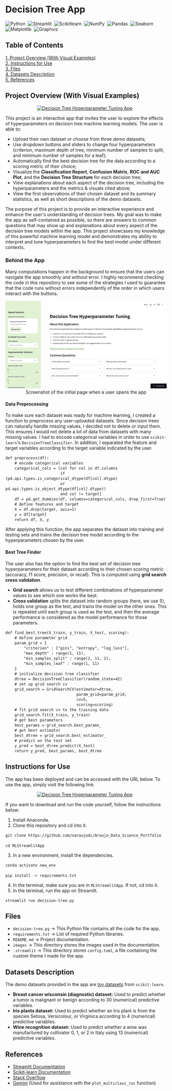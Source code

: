 # Decision Tree App
![Python](https://img.shields.io/badge/-Python-ffe873?style=flat&logo=python)&nbsp;
![Streamlit](https://img.shields.io/badge/Streamlit-ececec?style=flat&logo=streamlit)&nbsp;
![Scikitlearn](https://img.shields.io/badge/scikit_learn-101e27?logo=scikitlearn)&nbsp;
![NumPy](https://img.shields.io/badge/numpy%20-%23013243.svg?&style=flat&logo=numpy&logoColor=white)&nbsp;
![Pandas](https://img.shields.io/badge/pandas%20-%23150458.svg?&style=flat&logo=pandas&logoColor=white)&nbsp;
![Seaborn](https://img.shields.io/badge/Seaborn-79b6bc)&nbsp;
![Matplotlib](https://img.shields.io/badge/Matplotlib-1e3f5a)&nbsp;
![Graphviz](https://img.shields.io/badge/graphviz-5d81a3)&nbsp;

## Table of Contents
[1. Project Overview (With Visual Examples)](#project-overview-with-visual-examples)\
[2. Instructions for Use](#instructions-for-use)\
[3. Files](#files)\
[4. Datasets Description](#datasets-description)\
[5. References](#references)

## Project Overview (With Visual Examples)

<p align="center">
<a href="https://decision-tree-tuning.streamlit.app"><img alt="Decision Tree Hyperparameter Tuning App" src="https://img.shields.io/badge/Decision_Tree_Hyperparameter_Tuning_App-ddf2d1?style=for-the-badge"/></a> &nbsp;
</p>

This project is an interactive app that invites the user to explore the effects of hyperparameters on decision tree machine learning models. The user is able to:
- Upload their own dataset or choose from three demo datasets;
- Use dropdown buttons and sliders to change four hyperparameters (criterion, maximum depth of tree, minimum number of samples to split, and minimum number of samples for a leaf);
- Automatically find the best decision tree for the data according to a scoring metric of their choice;
- Visualize the **Classification Report**, **Confusion Matrix**, **ROC and AUC Plot**, and the **Decision Tree Structure** for each decision tree;
- View explanations about each aspect of the decision tree, including the hyperparameters and the metrics & visuals cited above;
- View the first observations of their chosen dataset and its summary statistics, as well as short descriptions of the demo datasets.

The purpose of this project is to provide an interactive experience and enhance the user's understanding of decision trees.
My goal was to make the app as self-contained as possible, so there are answers to common questions that may show up and explanations about every aspect of the decision tree models within the app.
This project showcases my knowledge of this powerful machine learning model and demonstrates my ability to interpret and tune hyperparameters to find the best model under different contexts.

### Behind the App
Many computations happen in the background to ensure that the users can navigate the app smoothly and without error.
I highly recommend checking the code in this repository to see some of the strategies I used to guarantee that the code runs without errors independently of the order in which users interact with the buttons.
<p align="center">
<img src="https://github.com/naraujodc/Decision_Tree_App/blob/main/images/decision-tree-app-initial-page.png">
Screenshot of the initial page when a user opens the app
</p>

#### Data Preprocessing
To make sure each dataset was ready for machine learning, I created a function to preprocess any user-uploaded datasets.
Since decision trees can naturally handle missing values, I decided not to delete or input them. This ensures I would not delete a lot of data from datasets with many missing values.
I had to encode categorical variables in order to use `scikit-learn`'s `DecisionTreeClassifier`. In addition, I separated the feature and target variables according to the target variable indicated by the user.
```
def preprocess(df):
    # encode categorical variables
    categorical_cols = [col for col in df.columns
                        if (pd.api.types.is_categorical_dtype(df[col].dtype)
                        or pd.api.types.is_object_dtype(df[col].dtype))
                        and col != target]
    df = pd.get_dummies(df, columns=categorical_cols, drop_first=True)
    # define features and target
    X = df.drop(target, axis=1)
    y = df[target]
    return df, X, y
```
After applying this function, the app separates the dataset into training and testing sets and trains the decision tree model according to the hyperparameters chosen by the user.

#### Best Tree Finder
The user also has the option to find the best set of decision tree hyperparameters for their dataset according to their chosen scoring metric (accuracy, f1 score, precision, or recall).
This is computed using **grid search cross validation**.
- **Grid search** allows us to test different combinations of hyperparameter values to see which one works the best.
- **Cross validation** splits the dataset into random groups (here, we use 5), holds one group as the test, and trains the model on the other ones.
This is repeated until each group is used as the test, and then the average performance is considered as the model performance for those parameters.
```
def find_best_tree(X_train, y_train, X_test, scoring):
    # define parameter grid
    param_grid = {
        "criterion" : ["gini", "entropy", "log_loss"],
        "max_depth" : range(1, 11),
        "min_samples_split" : range(2, 11, 2),
        "min_samples_leaf" : range(1, 11)
    }
    # initialize decision tree classifier
    dtree = DecisionTreeClassifier(random_state=42)
    # set up grid search cv
    grid_search = GridSearchCV(estimator=dtree,
                               param_grid=param_grid,
                               cv=5,
                               scoring=scoring)
    # fit grid search cv to the training data
    grid_search.fit(X_train, y_train)
    # get best parameters
    best_params = grid_search.best_params_
    # get best estimator
    best_dtree = grid_search.best_estimator_
    # predict on the test set
    y_pred = best_dtree.predict(X_test)
    return y_pred, best_params, best_dtree
```

## Instructions for Use
The app has been deployed and can be accessed with the URL below. To use the app, simply visit the following link:
<p align="center">
<a href="https://decision-tree-tuning.streamlit.app"><img alt="Decision Tree Hyperparameter Tuning App" src="https://img.shields.io/badge/Decision_Tree_Hyperparameter_Tuning_App-ddf2d1?style=for-the-badge"/></a> &nbsp;
</p>

If you want to download and run the code yourself, follow the instructions below:
1. Install Anaconda.
2. Clone this repository and cd into it.
```
git clone https://github.com/naraujodc/Araujo_Data_Science_Portfolio

cd MLStreamlitApp
```
3. In a new environment, install the dependencies.
```
conda activate new_env

pip install -r requirements.txt
```
4. In the terminal, make sure you are in `MLStreamlitApp`. If not, cd into it.
5. In the terminal, run the app on Streamlit.
```
streamlit run decision-tree.py
```

## Files
- `decision-tree.py` &rarr; This Python file contains all the code for the app.
- `requirements.txt` &rarr; List of required Python libraries.
- `README.md` &rarr; Project documentation.
- `images` &rarr; This directory stores the images used in the documentation.
- `.streamlit` &rarr; This directory stores `config.toml`, a file containing the custom theme I made for the app.

## Datasets Description
The demo datasets provided in the app are [toy datasets](https://scikit-learn.org/stable/datasets/toy_dataset.html) from `scikit-learn`.
- **Breast cancer wisconsin (diagnostic) dataset:** Used to predict whether a tumor is malignant or benign according to 30 (numerical) predictive variables.
- **Iris plants dataset:** Used to predict whether an Iris plant is from the species Setosa, Versicolour, or Virginica according to 4 (numerical) predictive variables.
-  **Wine recognition dataset:** Used to predict whether a wine was manufactured by cultivator 0, 1, or 2 in Italy using 13 (numerical) predictive variables.

## References
- [Streamlit Documentation](https://docs.streamlit.io/)
- [Scikit-learn Documentation](https://scikit-learn.org/stable/)
- [Stack Overflow](https://stackoverflow.com/questions)
- [Gemini](https://gemini.google.com/app) (Used for assistance with the `plot_multiclass_roc` function)
